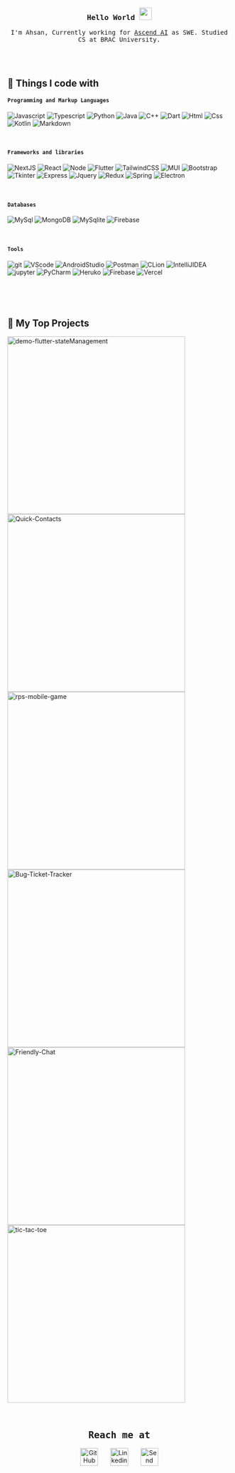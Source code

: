 
<!--
**islam-ahsanul/islam-ahsanul** is a ✨ _special_ ✨ repository because its `README.md` (this file) appears on your GitHub profile.

Here are some ideas to get you started:

- 🔭 I’m currently working on ...
- 🌱 I’m currently learning ...
- 👯 I’m looking to collaborate on ...
- 🤔 I’m looking for help with ...
- 💬 Ask me about ...
- 📫 How to reach me: ...
- 😄 Pronouns: ...
- ⚡ Fun fact: ....
![GitHub Streak](https://github-readme-streak-stats.herokuapp.com/?user=islam-ahsanul&theme=dark)

  ![github](https://user-images.githubusercontent.com/91280897/189488410-cc9f0d22-9187-470c-9b37-6da1323a1afc.png)
  Dedicated towards being a full-stack developer.
-->

<h3 align="center">
  <samp>
    Hello World
  </samp>
  
  <img src="https://media.giphy.com/media/hvRJCLFzcasrR4ia7z/giphy.gif" width="28">
</h3>

<p align="center">
  <samp>
    I'm Ahsan, Currently working for  <a href="https://www.ascendai.site/">Ascend AI</a> as SWE. Studied CS at BRAC University.
  </samp>
</p>
 
 <br>
 <br>


## 🔆 Things I code with

#### `Programming and Markup Languages`
<p>
   <img alt="Javascript" src="https://img.shields.io/badge/javascript-e9d317.svg?style=flat&logo=javascript&logoColor=black" />
   <img alt="Typescript" src="https://img.shields.io/badge/typescript-%23007ACC.svg?style=flat&logo=typescript&logoColor=white" />
   <img alt="Python" src="https://img.shields.io/badge/python-ffe05b?style=flat&logo=python&logoColor=3670a0" />
   <img alt="Java" src="https://img.shields.io/badge/Java-%23ED8B00.svg?style=flat&logo=openjdk&logoColor=white" />
   <img alt="C++" src="https://img.shields.io/badge/c++-%2300599C.svg?style=flat&logo=c%2B%2B&logoColor=white" />
   <img alt="Dart" src="https://img.shields.io/badge/dart-%230175C2.svg?style=flat&logo=dart&logoColor=white" />
   <img alt="Html" src="https://img.shields.io/badge/html5-%23E34F26.svg?style=flat&logo=html5&logoColor=white" />
   <img alt="Css" src="https://img.shields.io/badge/css3-%231572B6.svg?style=flat&logo=css3&logoColor=white" />
   <img alt="Kotlin" src="https://img.shields.io/badge/kotlin-%237F52FF.svg?style=flat&logo=kotlin&logoColor=white" />
   <img alt="Markdown" src="https://img.shields.io/badge/markdown-%23000000.svg?style=flat&logo=markdown&logoColor=white" />
  
</p>
<br>


#### `Frameworks and libraries`
<p>
   <img alt="NextJS" src="https://img.shields.io/badge/Next-black?style=flat&logo=next.js&logoColor=white" />
   <img alt="React" src="https://img.shields.io/badge/-React-45b8d8?style=flat&logo=react&logoColor=white" />
   <img alt="Node" src="https://img.shields.io/badge/node.js-6DA55F?style=flat&logo=node.js&logoColor=white"/>
   <img alt="Flutter" src="https://img.shields.io/badge/Flutter-%2302569B.svg?style=flat&logo=Flutter&logoColor=white"/>
   <img alt="TailwindCSS" src="https://img.shields.io/badge/tailwindcss-%2338B2AC.svg?style=flat&logo=tailwind-css&logoColor=white" />
   <img alt="MUI" src="https://img.shields.io/badge/MUI-%230081CB.svg?style=flat&logo=mui&logoColor=white" />
   <img alt="Bootstrap" src="https://img.shields.io/badge/bootstrap-%23563D7C.svg?style=flat&logo=bootstrap&logoColor=white" />
   <img alt="Tkinter" src="https://img.shields.io/badge/Tkinter-ffdd54?style=flat&logo=python&logoColor=3670a0" />
   <img alt="Express" src="https://img.shields.io/badge/express.js-%23404d59.svg?style=flat&logo=express&logoColor=%2361DAFB" />
   <img alt="Jquery" src="https://img.shields.io/badge/jquery-%230769AD.svg?style=flat&logo=jquery&logoColor=white" />
   <img alt="Redux" src="https://img.shields.io/badge/redux-%23593d88.svg?style=flat&logo=redux&logoColor=white" />
   <img alt="Spring" src="https://img.shields.io/badge/spring-%236DB33F.svg?style=flat&logo=spring&logoColor=white" />
   <img alt="Electron" src="https://img.shields.io/badge/Electron-191970?style=flat&logo=Electron&logoColor=white" />

</p>
<br>


#### `Databases`
<p>
   <img alt="MySql" src="https://img.shields.io/badge/MySql-ffcc00.svg?style=flat&logo=mysql&logoColor=blue"/>
   <img alt="MongoDB" src="https://img.shields.io/badge/MongoDB-%234ea94b.svg?style=flat&logo=mongodb&logoColor=white"/>
  <img alt="MySqlite" src="https://img.shields.io/badge/sqlite-%2307405e.svg?style=flat&logo=sqlite&logoColor=white"/>
  <img alt="Firebase" src="https://img.shields.io/badge/Firebase-ffffff?style=flat&logo=Firebase&logoColor=ffcc2f" />
</p>
<br>


#### `Tools`
<p>
   <img alt="git" src="https://img.shields.io/badge/git-%23F05033.svg?style=flat&logo=git&logoColor=white"/>
   <img alt="VScode" src="https://img.shields.io/badge/Visual%20Studio%20Code-0078d7.svg?style=flat&logo=visual-studio-code&logoColor=white"/>
   <img alt="AndroidStudio" src="https://img.shields.io/badge/Android%20Studio-3DDC84.svg?style=flat&logo=android-studio&logoColor=white"/>
   <img alt="Postman" src="https://img.shields.io/badge/Postman-FF6C37?style=flat&logo=postman&logoColor=white"/>
   <img alt="CLion" src="https://img.shields.io/badge/CLion-29a3a3?style=flat&logo=clion&logoColor=black"/>
   <img alt="IntelliJIDEA" src="https://img.shields.io/badge/IntelliJIDEA-000000.svg?style=flat-square&logo=intellij-idea&logoColor=white"/>
   <img alt="jupyter" src="https://img.shields.io/badge/jupyter-%23FA0F00.svg?style=flat&logo=jupyter&logoColor=white"/>
   <img alt="PyCharm" src="https://img.shields.io/badge/PyCharm-green?style=flat&logo=pycharm&logoColor=ace600&color=black"/>
  <img alt="Heruko" src="https://img.shields.io/badge/heroku-%23430098.svg?style=flat&logo=heroku&logoColor=white" />
  <img alt="Firebase" src="https://img.shields.io/badge/Firebase-ffffff?style=flat&logo=Firebase&logoColor=ffcc2f" />
  <img alt="Vercel" src="https://img.shields.io/badge/vercel-%23000000.svg?style=flat&logo=vercel&logoColor=white" />
</p>

<br>
<br>
<br>


## 🔆 My Top Projects
<p align="left">
    <a href="https://github.com/islam-ahsanul/demo-flutter-stateManagement"><img width="400" src="https://github-readme-stats.vercel.app/api/pin/?username=islam-ahsanul&repo=demo-flutter-stateManagement&theme=tokyonight&title_color=80ffaa&text_color=FFFFFF&hide_border=true&icon_color=ff99bb&show_icons=false&border_radius=15" alt="demo-flutter-stateManagement"></a>
    <a href="https://github.com/islam-ahsanul/Quick-Contacts"><img width="400" src="https://github-readme-stats.vercel.app/api/pin/?username=islam-ahsanul&repo=Quick-Contacts&theme=tokyonight&title_color=80ffaa&text_color=FFFFFF&hide_border=true&icon_color=ff99bb&show_icons=false&border_radius=15" alt="Quick-Contacts"></a>
    <a href="https://github.com/islam-ahsanul/rps-mobile-game"><img width="400" src="https://github-readme-stats.vercel.app/api/pin/?username=islam-ahsanul&repo=rps-mobile-game&theme=tokyonight&title_color=80ffaa&text_color=FFFFFF&hide_border=true&icon_color=ff99bb&show_icons=false&border_radius=15" alt="rps-mobile-game"></a>
    <a href="https://github.com/islam-ahsanul/Bug-Ticket-Tracker"><img width="400" src="https://github-readme-stats.vercel.app/api/pin/?username=islam-ahsanul&repo=Bug-Ticket-Tracker&theme=tokyonight&title_color=80ffaa&text_color=FFFFFF&hide_border=true&icon_color=ff99bb&show_icons=false&border_radius=15" alt="Bug-Ticket-Tracker"></a>
    <a href="https://github.com/islam-ahsanul/Friendly-Chat"><img width="400" src="https://github-readme-stats.vercel.app/api/pin/?username=islam-ahsanul&repo=Friendly-Chat&theme=tokyonight&title_color=80ffaa&text_color=FFFFFF&hide_border=true&icon_color=ff99bb&show_icons=false&border_radius=15" alt="Friendly-Chat"></a>
<a href="https://github.com/islam-ahsanul/tic-tac-toe"><img width="400" src="https://github-readme-stats.vercel.app/api/pin/?username=islam-ahsanul&repo=tic-tac-toe&theme=tokyonight&title_color=80ffaa&text_color=FFFFFF&hide_border=true&icon_color=ff99bb&show_icons=false&border_radius=15" alt="tic-tac-toe"></a>
</p>
<br>

<!--
## 🔆 GitHub Stats
![Ahsan's GitHub stats](https://github-readme-stats.vercel.app/api?username=islam-ahsanul&count_private=true&show_icons=true&theme=tokyonight&hide_border=true&title_color=80ffaa&text_color=FFFFFF&icon_color=80ffaa&border_radius=15)


![Top Langs](https://github-readme-stats.vercel.app/api/top-langs/?username=islam-ahsanul&count_private=true&layout=compact&langs_count=9&show_icons=true&theme=tokyonight&hide_border=true&title_color=80ffaa&text_color=FFFFFF&border_radius=15)


![Ahsan's github activity graph](https://activity-graph.herokuapp.com/graph?username=islam-ahsanul&count_private=true&theme=react-dark&hide_border=true&color=51566c&line=80ffaa&radius=15)

<br>
<br>
-->



 <h2 align="center"><samp>Reach me at</samp></h2>

<p align="center">
  <a href="https://github.com/islam-ahsanul"><img width="40px" alt="GitHub" title="GitHub" src="https://user-images.githubusercontent.com/91280897/189489872-60826823-9f3f-4a9d-acc3-8d4dee7faead.png"/></a>
  &#8287;&#8287;&#8287;&#8287;&#8287;
  <a href="https://www.linkedin.com/in/islam-ahsanul/"><img width="40px" alt="Linkedin" title="Linkedin" src="https://user-images.githubusercontent.com/91280897/189489365-55177022-e75f-46c8-b80d-90f7d55e6d05.png"/></a>
  &#8287;&#8287;&#8287;&#8287;&#8287;
   <a href="mailto:ahsanulislam.info@gmail.com"><img width="40px" alt="Send Email" title="Send Email" src="https://user-images.githubusercontent.com/91280897/189543886-a5fcc32c-d06d-41de-877a-bb183ab4d689.png"/></a>
  
</p> 



